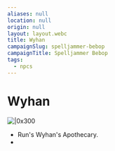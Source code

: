 ```yaml
---
aliases: null
location: null
origin: null
layout: layout.webc
title: Wyhan
campaignSlug: spelljammer-bebop
campaignTitle: Spelljammer Bebop
tags:
  - npcs
---
```

# Wyhan

![|0x300](_files/Screenshot%202024-04-07%20at%2011.50.47.png)

- Run's Wyhan's Apothecary.
- 
